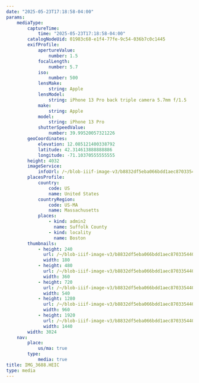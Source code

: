```yaml
---
date: "2025-05-23T17:18:58-04:00"
params:
    mediaType:
        captureTime:
            time: "2025-05-23T17:18:58-04:00"
        catalogNodeUid: 01983c68-e1f4-77fe-9c54-036b7c0c1445
        exifProfile:
            apertureValue:
                number: 1.5
            focalLength:
                number: 5.7
            iso:
                number: 500
            lensMake:
                string: Apple
            lensModel:
                string: iPhone 13 Pro back triple camera 5.7mm f/1.5
            make:
                string: Apple
            model:
                string: iPhone 13 Pro
            shutterSpeedValue:
                number: 39.99520057321226
        geoCoordinates:
            elevation: 12.085121400338792
            latitude: 42.314613888888886
            longitude: -71.10370555555555
        height: 4032
        imageService:
            infoUrl: /~/blob-iiif-image-v3/b8832df5eba066bdd1aec870335440ee9b1e658a3b0e1c98982d7f977513255e/info.json
        placesProfile:
            country:
                code: US
                name: United States
            countryRegion:
                code: US-MA
                name: Massachusetts
            places:
                - kind: admin2
                  name: Suffolk County
                - kind: locality
                  name: Boston
        thumbnails:
            - height: 240
              url: /~/blob-iiif-image-v3/b8832df5eba066bdd1aec870335440ee9b1e658a3b0e1c98982d7f977513255e/full/180%2C240/0/default.jpg
              width: 180
            - height: 480
              url: /~/blob-iiif-image-v3/b8832df5eba066bdd1aec870335440ee9b1e658a3b0e1c98982d7f977513255e/full/360%2C480/0/default.jpg
              width: 360
            - height: 720
              url: /~/blob-iiif-image-v3/b8832df5eba066bdd1aec870335440ee9b1e658a3b0e1c98982d7f977513255e/full/540%2C720/0/default.jpg
              width: 540
            - height: 1280
              url: /~/blob-iiif-image-v3/b8832df5eba066bdd1aec870335440ee9b1e658a3b0e1c98982d7f977513255e/full/960%2C1280/0/default.jpg
              width: 960
            - height: 1920
              url: /~/blob-iiif-image-v3/b8832df5eba066bdd1aec870335440ee9b1e658a3b0e1c98982d7f977513255e/full/1440%2C1920/0/default.jpg
              width: 1440
        width: 3024
    nav:
        place:
            us/ma: true
        type:
            media: true
title: IMG_3688.HEIC
type: media
---
```


